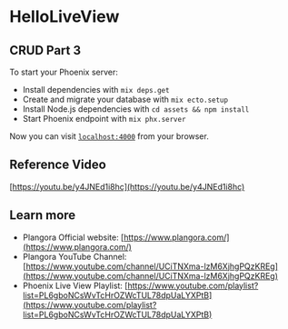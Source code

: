 # HelloLiveView
## CRUD Part 3

To start your Phoenix server:

  * Install dependencies with `mix deps.get`
  * Create and migrate your database with `mix ecto.setup`
  * Install Node.js dependencies with `cd assets && npm install`
  * Start Phoenix endpoint with `mix phx.server`

Now you can visit [`localhost:4000`](http://localhost:4000) from your browser.

## Reference Video
[https://youtu.be/y4JNEd1i8hc](https://youtu.be/y4JNEd1i8hc)


## Learn more

  * Plangora Official website: [https://www.plangora.com/](https://www.plangora.com/)
  * Plangora YouTube Channel: [https://www.youtube.com/channel/UCiTNXma-lzM6XjhgPQzKREg](https://www.youtube.com/channel/UCiTNXma-lzM6XjhgPQzKREg)
  * Phoenix Live View Playlist: [https://www.youtube.com/playlist?list=PL6gboNCsWvTcHrOZWcTUL78dpUaLYXPtB](https://www.youtube.com/playlist?list=PL6gboNCsWvTcHrOZWcTUL78dpUaLYXPtB)